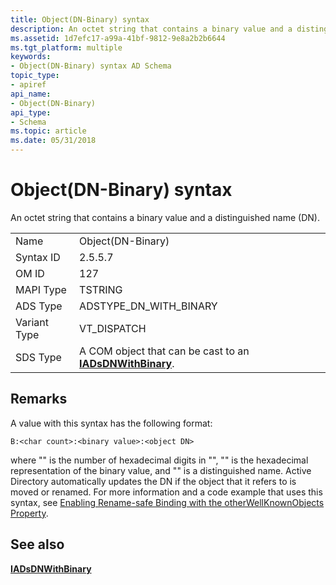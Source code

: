 ```yaml
---
title: Object(DN-Binary) syntax
description: An octet string that contains a binary value and a distinguished name (DN).
ms.assetid: 1d7efc17-a99a-41bf-9812-9e8a2b2b6644
ms.tgt_platform: multiple
keywords:
- Object(DN-Binary) syntax AD Schema
topic_type:
- apiref
api_name:
- Object(DN-Binary)
api_type:
- Schema
ms.topic: article
ms.date: 05/31/2018
---
```


# Object(DN-Binary) syntax

An octet string that contains a binary value and a distinguished name (DN).



|              |                                                                                    |
|--------------|------------------------------------------------------------------------------------|
| Name         | Object(DN-Binary)                                                                  |
| Syntax ID    | 2.5.5.7                                                                            |
| OM ID        | 127                                                                                |
| MAPI Type    | TSTRING                                                                            |
| ADS Type     | ADSTYPE\_DN\_WITH\_BINARY                                                          |
| Variant Type | VT\_DISPATCH                                                                       |
| SDS Type     | A COM object that can be cast to an [**IADsDNWithBinary**](https://msdn.microsoft.com/library/aa705996). |



## Remarks

A value with this syntax has the following format:

``` syntax
B:<char count>:<binary value>:<object DN>
```

where "<char count>" is the number of hexadecimal digits in "<binary value>", "<binary value>" is the hexadecimal representation of the binary value, and "<object DN>" is a distinguished name. Active Directory automatically updates the DN if the object that it refers to is moved or renamed. For more information and a code example that uses this syntax, see [Enabling Rename-safe Binding with the otherWellKnownObjects Property](https://msdn.microsoft.com/library/ms676295).

## See also

<dl> <dt>

[**IADsDNWithBinary**](https://msdn.microsoft.com/library/aa705996)
</dt> </dl>

 

 




